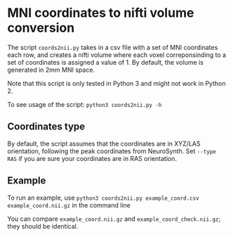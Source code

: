 # MNI coordinates to nifti volume conversion

The script `coords2nii.py` takes in a csv file with a set of MNI coordinates each row, and creates a nifti volume where each voxel correponsinding to a
set of coordinates is assigned a value of 1. By default, the volume is generated in 2mm MNI space.

Note that this script is only tested in Python 3 and might not work in Python 2.

To see usage of the script: `python3 coords2nii.py -h`

## Coordinates type

By default, the script assumes that the coordinates are in XYZ/LAS orientation, following the peak coordinates from NeuroSynth. Set `--type RAS` if
you are sure your coordinates are in RAS orientation.

## Example

To run an example, use `python3 coords2nii.py example_coord.csv example_coord.nii.gz` in the command line

You can compare `example_coord.nii.gz` and `example_coord_check.nii.gz`; they should be identical.
